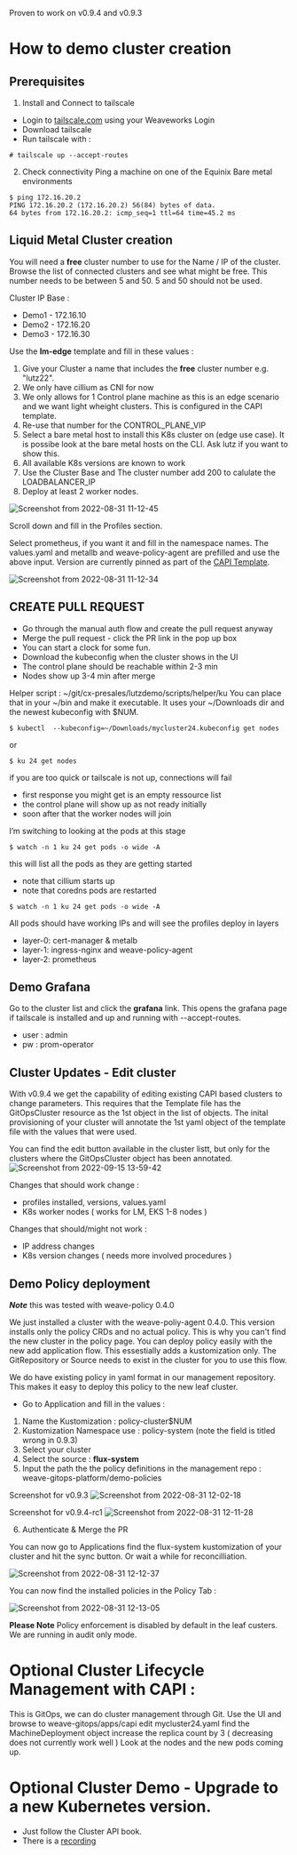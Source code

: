 Proven to work on v0.9.4 and v0.9.3

# How to demo cluster creation

## Prerequisites

1. Install and Connect to tailscale
- Login to [tailscale.com](https://www.tailscale.com) using your Weaveworks Login
- Download tailscale
- Run tailscale with : 
``` 
# tailscale up --accept-routes
```

2. Check connectivity
Ping a machine on one of the Equinix Bare metal environments 
```
$ ping 172.16.20.2
PING 172.16.20.2 (172.16.20.2) 56(84) bytes of data.
64 bytes from 172.16.20.2: icmp_seq=1 ttl=64 time=45.2 ms
```

## Liquid Metal Cluster creation

You will need a **free** cluster number to use for the Name / IP of the cluster. Browse the list of connected clusters and see what might be free. This number needs to be between 5 and 50. 5 and 50 should not be used.

Cluster IP Base : 
* Demo1 - 172.16.10
* Demo2 - 172.16.20
* Demo3 - 172.16.30

Use the **lm-edge** template and fill in these values :

1. Give your Cluster a name that includes the **free** cluster number e.g. "lutz22".
2. We only have cillium as CNI for now
3. We only allows for 1 Control plane machine as this is an edge scenario and we want light wheight clusters. This is configured in the CAPI template.  
4. Re-use that number for the CONTROL_PLANE_VIP
5. Select a bare metal host to install this K8s cluster on (edge use case). It is possibe look at the bare metal hosts on the CLI. Ask lutz if you want to show this.
6. All available K8s versions are known to work
7. Use the Cluster Base and The cluster number add 200 to calulate the LOADBALANCER_IP
8. Deploy at least 2 worker nodes.

![Screenshot from 2022-08-31 11-12-45](https://user-images.githubusercontent.com/2788194/187643487-48a35c5f-07d1-4573-80eb-841f102aa5a9.png)

Scroll down and fill in the Profiles section.

Select prometheus, if you want it and fill in the namespace names. The values.yaml and metallb and weave-policy-agent are prefilled and use the above input. Version are currently pinned as part of the [CAPI Template](https://github.com/weavegitops/demo3-repo/blob/95845302b5385de393a97257b0b2aa2be4375f1a/weave-gitops-platform/capi-templates/capmvm-edge.yaml#L7).

![Screenshot from 2022-08-31 11-12-34](https://user-images.githubusercontent.com/2788194/187643480-2230c997-3f27-4960-9d8f-92b092705f5f.png)

## CREATE PULL REQUEST
* Go through the manual auth flow and create the pull request anyway
* Merge the pull request - click the PR link in the pop up box
* You can start a clock for some fun. 
* Download the kubeconfig when the cluster shows in the UI
* The control plane should be reachable within 2-3 min 
* Nodes show up 3-4 min after merge

Helper script : ~/git/cx-presales/lutzdemo/scripts/helper/ku
You can place that in your ~/bin and make it executable. It uses your ~/Downloads dir and the newest kubeconfig with $NUM.

```
$ kubectl  --kubeconfig=~/Downloads/mycluster24.kubeconfig get nodes 
```
or
```
$ ku 24 get nodes
```
if you are too quick or tailscale is not up, connections will fail

* first response you might get is an empty ressource list
* the control plane will show up as not ready initially
* soon after that the worker nodes will join

I’m switching to looking at the pods at this stage
```
$ watch -n 1 ku 24 get pods -o wide -A
```
this will list all the pods as they are getting started
* note that cillium starts up
* note that coredns pods are restarted
```
$ watch -n 1 ku 24 get pods -o wide -A
```

All pods should have working IPs and will see the profiles deploy in layers 
* layer-0: cert-manager & metalb
* layer-1: ingress-nginx and weave-policy-agent
* layer-2: prometheus

## Demo Grafana

Go to the cluster list and click the **grafana** link. This opens the grafana page if tailscale is installed and up and running with --accept-routes.

* user : admin
* pw : prom-operator

## Cluster Updates - Edit cluster

With v0.9.4 we get the capability of editing existing CAPI based clusters to change parameters. This requires that the Template file has the GitOpsCluster resource as the 1st object in the list of objects. The inital provisioning of your cluster will annotate the 1st yaml object of the template file with the values that were used. 

You can find the edit button available in the cluster listt, but only for the clusters where the GitOpsCluster object has been annotated.
![Screenshot from 2022-09-15 13-59-42](https://user-images.githubusercontent.com/2788194/190577634-5416428c-1b4a-40b5-b45c-6fa9d3f1ed5b.png)

Changes that should work change : 
- profiles installed, versions, values.yaml 
- K8s worker nodes ( works for LM, EKS 1-8 nodes ) 

Changes that should/might not work :
- IP address changes
- K8s version changes ( needs more involved procedures )


## Demo Policy deployment

**_Note_** this was tested with weave-policy 0.4.0

We just installed a cluster with the weave-poliy-agent 0.4.0. This version installs only the policy CRDs and no actual policy. This is why you can't find the new cluster in the policy page. You can deploy policy easily with the new add application flow. This essestially adds a kustomization only. The GitRepository or Source needs to exist in the cluster for you to use this flow. 

We do have existing policy in yaml format in our management repository. This makes it easy to deploy this policy to the new leaf cluster.

* Go to Application and fill in the values :

1. Name the Kustomization : policy-cluster$NUM
2. Kustomization Namespace use : policy-system (note the field is titled wrong in 0.9.3) 
3. Select your cluster
4. Select the source : **flux-system**
5. Input the path the the policy definitions in the management repo : weave-gitops-platform/demo-policies

Screenshot for v0.9.3
![Screenshot from 2022-08-31 12-02-18](https://user-images.githubusercontent.com/2788194/187653330-b39a176d-39cd-470d-8a7b-d2e836b72d26.png)

Screenshot for v0.9.4-rc1
![Screenshot from 2022-08-31 12-11-28](https://user-images.githubusercontent.com/2788194/187655601-33bdec72-d6c0-459b-9847-19a72f6d8311.png)

6. Authenticate & Merge the PR

You can now go to Applications find the flux-system kustomization of your cluster and hit the sync button. Or wait a while for reconcilliation. 

![Screenshot from 2022-08-31 12-12-37](https://user-images.githubusercontent.com/2788194/187655697-26997638-a005-405f-a148-3faec5fd4644.png)

You can now find the installed policies in the Policy Tab : 
 
![Screenshot from 2022-08-31 12-13-05](https://user-images.githubusercontent.com/2788194/187655770-e413186e-a67f-4ddc-b68e-2fe7c5c8b038.png)

**Please Note** Policy enforcement is disabled by default in the leaf custers. We are running in audit only mode.

# Optional Cluster Lifecycle Management with CAPI : 
This is GitOps, we can do cluster management through Git.
Use the UI and browse to weave-gitops/apps/capi edit mycluster24.yaml
find the MachineDeployment object
increase the replica count by 3 ( decreasing does not currently work well )
Look at the nodes and the new pods coming up.

# Optional Cluster Demo - Upgrade to a new Kubernetes version. 
* Just follow the Cluster API book. 
* There is a [recording](https://drive.google.com/file/d/1KpP216bEcef5Fh8KNXIoad1TTsSeaOLo/view?usp=drive_web)

